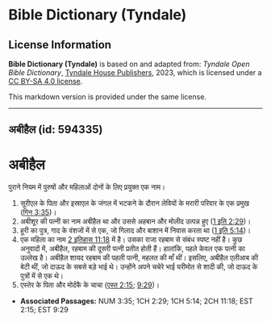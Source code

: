 # Bible Dictionary (Tyndale)

## License Information

**Bible Dictionary (Tyndale)** is based on and adapted from: _Tyndale Open Bible Dictionary_, [Tyndale House Publishers](https://tyndaleopenresources.com/), 2023, which is licensed under a [CC BY-SA 4.0 license](https://creativecommons.org/licenses/by-sa/4.0/legalcode.en).

This markdown version is provided under the same license.



--------------------------------

## अबीहैल (id: 594335)

अबीहैल
======

पुराने नियम में पुरुषों और महिलाओं दोनों के लिए प्रयुक्त एक नाम।

1. सूरीएल के पिता और इस्राएल के जंगल में भटकने के दौरान लेवियों के मरारी परिवार के एक प्रमुख ([गिन 3:35](https://ref.ly/Num3:35))।
2. अबीशूर की पत्नी का नाम अबीहैल था और उससे अहबान और मोलीद उत्पन्न हुए ([1 इति 2:29](https://ref.ly/1Chr2:29))।
3. हूरी का पुत्र, गाद के वंशजों में से एक, जो गिलाद और बाशान में निवास करता था ([1 इति 5:14](https://ref.ly/1Chr5:14))।
4. एक महिला का नाम [2 इतिहास 11:18](https://ref.ly/2Chr11:18) में है। उसका राजा रहबाम से संबंध स्पष्ट नहीं है। कुछ अनुवादों में, अबीहैल, रहबाम की दूसरी पत्नी प्रतीत होती हैं। हालांकि, पहले केवल एक पत्नी का उल्लेख है। अबीहैल शायद रहबाम की पहली पत्नी, महलत की माँ थीं। इसलिए, अबीहैल एलीआब की बेटी थीं, जो दाऊद के सबसे बड़े भाई थे। उन्होंने अपने चचेरे भाई यरीमोत से शादी की, जो दाऊद के पुत्रों में से एक थे।
5. एस्तेर के पिता और मोर्दकै के चाचा ([एस्त 2:15](https://ref.ly/Esth2:15); [9:29](https://ref.ly/Esth9:29))।

* **Associated Passages:** NUM 3:35; 1CH 2:29; 1CH 5:14; 2CH 11:18; EST 2:15; EST 9:29

